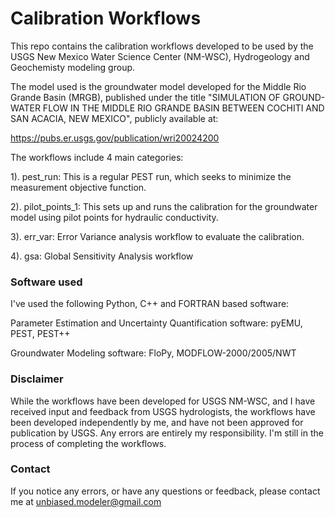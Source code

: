 # Calibration Workflows

This repo contains the calibration workflows developed to be used by the USGS New Mexico Water Science Center (NM-WSC), Hydrogeology and Geochemisty modeling group.

The model used is the groundwater model developed for the Middle Rio Grande Basin (MRGB), published under the title "SIMULATION OF GROUND-WATER FLOW IN THE MIDDLE RIO GRANDE BASIN BETWEEN COCHITI AND SAN ACACIA, NEW MEXICO", publicly available at:

https://pubs.er.usgs.gov/publication/wri20024200

The workflows include 4 main categories:

1). pest_run: This is a regular PEST run, which seeks to minimize the measurement objective function.

2). pilot_points_1: This sets up and runs the calibration for the groundwater model using pilot points for hydraulic conductivity.

3). err_var: Error Variance analysis workflow to evaluate the calibration.

4). gsa: Global Sensitivity Analysis workflow



### Software used

I've used the following Python, C++ and FORTRAN based software:

Parameter Estimation and Uncertainty Quantification software: pyEMU, PEST, PEST++

Groundwater Modeling software: FloPy, MODFLOW-2000/2005/NWT


### Disclaimer

While the workflows have been developed for USGS NM-WSC, and I have received input and feedback from USGS hydrologists, the workflows have been developed independently by me, and have not been approved for publication by USGS. Any errors are entirely my responsibility. I'm still in the process of completing the workflows.


### Contact

If you notice any errors, or have any questions or feedback, please contact me at unbiased.modeler@gmail.com
